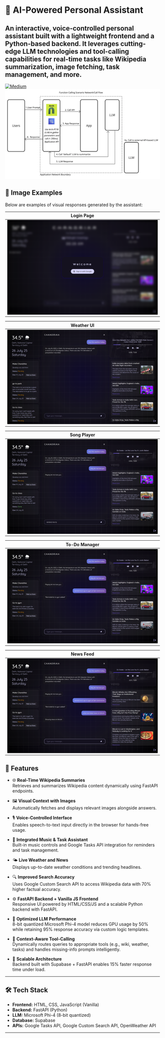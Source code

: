 # 🔧 AI-Powered Personal Assistant

An interactive, voice-controlled personal assistant built with a lightweight frontend and a Python-based backend. It leverages cutting-edge LLM technologies and tool-calling capabilities for real-time tasks like Wikipedia summarization, image fetching, task management, and more.
---
[![Medium](https://img.shields.io/badge/Medium-12100E?style=for-the-badge&logo=medium&logoColor=white)](https://medium.com/@akgupta1337/breaking-the-6gb-barrier-how-i-optimized-function-calling-llms-for-resource-constrained-491683b6955d)
![Arch 3b LLM](ss/llm.png)

## 📸 Image Examples

Below are examples of visual responses generated by the assistant:

| Login Page |
|------------------------------|
| ![Login Screenshot](ss/login.png) |

| Weather UI |
|------------------------------|
| ![Weather Screenshot](ss/weather.png) |

| Song Player |
|------------------------------|
| ![Song Player Screenshot](ss/song.png) |

| To-Do Manager |
|------------------------------|
| ![To-Do Screenshot](ss/todo.png) |

| News Feed |
|------------------------------|
| ![News Screenshot](ss/news.png) |


## 🚀 Features

- 🌐 **Real-Time Wikipedia Summaries**  
  Retrieves and summarizes Wikipedia content dynamically using FastAPI endpoints.

- 🖼️ **Visual Context with Images**  
  Automatically fetches and displays relevant images alongside answers.

- 🎙️ **Voice-Controlled Interface**  
  Enables speech-to-text input directly in the browser for hands-free usage.

- 🎵 **Integrated Music & Task Assistant**  
  Built-in music controls and Google Tasks API integration for reminders and task management.

- 🌤️ **Live Weather and News**  
  Displays up-to-date weather conditions and trending headlines.

- 🔍 **Improved Search Accuracy**  
  Uses Google Custom Search API to access Wikipedia data with 70% higher factual accuracy.

- ⚙️ **FastAPI Backend + Vanilla JS Frontend**  
  Responsive UI powered by HTML/CSS/JS and a scalable Python backend with FastAPI.

- 🧠 **Optimized LLM Performance**  
  8-bit quantized Microsoft Phi-4 model reduces GPU usage by 50% while retaining 95% response accuracy via custom logic templates.

- 🧩 **Context-Aware Tool-Calling**  
  Dynamically routes queries to appropriate tools (e.g., wiki, weather, tasks) and handles missing-info prompts intelligently.

- 🧱 **Scalable Architecture**  
  Backend built with Supabase + FastAPI enables 15% faster response time under load.

---

## 🛠️ Tech Stack

- **Frontend:** HTML, CSS, JavaScript (Vanilla)
- **Backend:** FastAPI (Python)
- **LLM:** Microsoft Phi-4 (8-bit quantized)
- **Database:** Supabase
- **APIs:** Google Tasks API, Google Custom Search API, OpenWeather API

---
